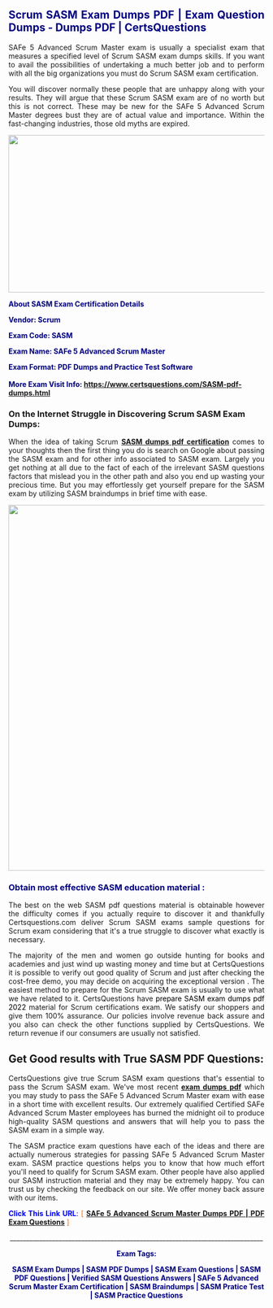 <h2 style="text-align: justify;"><span style="color: #000080;">Scrum SASM Exam Dumps PDF | Exam Question Dumps - Dumps PDF | CertsQuestions</span></h2>
<p style="text-align: justify;">SAFe 5 Advanced Scrum Master exam is usually a specialist exam that measures a specified level of Scrum  SASM exam dumps skills. If you want to avail the possibilities of undertaking a much better job and to perform with all the big organizations you must do Scrum SASM exam certification.</p>
<p style="text-align: justify;">You will discover normally these people that are unhappy along with your results. They will argue that these Scrum  SASM exam are of no worth but this is not correct. These may be new for the SAFe 5 Advanced Scrum Master degrees bust they are of actual value and importance. Within the fast-changing industries, those old myths are expired.</p>
<p><img style="display: block; margin-left: auto; margin-right: auto;" src="https://i.imgur.com/eaP4ae9.png" width="840" height="310" /></p>
<p><span style="color: #000080;"><strong>About SASM Exam Certification Details</strong></span></p>
<p><span style="color: #000080;"><strong>Vendor: Scrum<br /></strong></span></p>
<p><span style="color: #000080;"><strong>Exam Code: SASM</strong></span></p>
<p><span style="color: #000080;"><strong>Exam Name: SAFe 5 Advanced Scrum Master</strong></span></p>
<p><span style="color: #000080;"><strong>Exam Format: PDF Dumps and Practice Test Software<br /><br />More Exam Visit Info: <span style="color: #ff6600;"><a href="https://www.certsquestions.com/SASM-pdf-dumps.html">https://www.certsquestions.com/SASM-pdf-dumps.html</a></span></strong></span></p>
<h3>On the Internet Struggle in Discovering Scrum SASM Exam Dumps:</h3>
<p style="text-align: justify;">When the idea of taking Scrum <a href="https://www.certsquestions.com/SASM-pdf-dumps.html"><strong> SASM dumps pdf certification</strong></a> comes to your thoughts then the first thing you do is search on Google about passing the SASM exam and for other info associated to SASM exam. Largely you get nothing at all due to the fact of each of the irrelevant SASM questions factors that mislead you in the other path and also you end up wasting your precious time. But you may effortlessly get yourself prepare for the SASM exam by utilizing SASM braindumps in brief time with ease.</p>
<p><a href="https://www.certsquestions.com/SASM-pdf-dumps.html"><img style="display: block; margin-left: auto; margin-right: auto;" src="https://i.imgur.com/pxhoKQ2.png" width="720" /></a></p>
<h3><span style="color: #000080;">Obtain most effective  SASM education material :</span></h3>
<p style="text-align: justify;">The best on the web SASM pdf questions material is obtainable however the difficulty comes if you actually require to discover it and thankfully Certsquestions.com deliver Scrum SASM exams sample questions for Scrum  exam considering that it's a true struggle to discover what exactly is necessary.</p>
<p style="text-align: justify;">The majority of the men and women go outside hunting for books and academies and just wind up wasting money and time but at CertsQuestions it is possible to verify out good quality of Scrum  and just after checking the cost-free demo, you may decide on acquiring the exceptional version . The easiest method to prepare for the Scrum SASM exam is usually to use what we have related to it. CertsQuestions have <span style="color: #000000;">prepare SASM exam dumps pdf 2022</span> material for Scrum certifications exam. We satisfy our shoppers and give them 100% assurance. Our policies involve revenue back assure and you also can check the other functions supplied by CertsQuestions. We return revenue if our consumers are usually not satisfied.</p>
<h2>Get Good results with True SASM PDF Questions:</h2>
<p style="text-align: justify;">CertsQuestions give true Scrum SASM exam questions that's essential to pass the Scrum  SASM exam. We've most recent<strong>&nbsp;<a href="https://www.certsquestions.com/">exam dumps pdf</a></strong>&nbsp;which you may study to pass the SAFe 5 Advanced Scrum Master exam with ease in a short time with excellent results. Our extremely qualified Certified SAFe Advanced Scrum Master employees has burned the midnight oil to produce high-quality SASM questions and answers that will help you to pass the SASM exam in a simple way.</p>
<p style="text-align: justify;">The SASM practice exam questions have each of the ideas and there are actually numerous strategies for passing SAFe 5 Advanced Scrum Master exam. SASM practice questions helps you to know that how much effort you'll need to qualify for Scrum  SASM exam. Other people have also applied our SASM instruction material and they may be extremely happy. You can trust us by checking the feedback on our site. We offer money back assure with our items.</p>
<p style="text-align: justify;"><span style="color: #0000ff;"><strong>Click This Link URL</strong>:</span> <span style="color: #ff6600;">[ <strong><a href="https://www.certsquestions.com/certified-safe-advanced-scrum-master-certification.html">SAFe 5 Advanced Scrum Master Dumps PDF | PDF Exam Questions</a></strong> ]</span></p>
<p style="text-align: center;">______________________________________________________________________________</p>
<p style="text-align: center;"><span style="color: #000080;"><strong>Exam Tags:</strong></span></p>
<p style="text-align: center;"><span style="color: #000080;"><strong>SASM Exam Dumps | SASM PDF Dumps | SASM Exam Questions | SASM PDF Questions | Verified SASM Questions Answers | SAFe 5 Advanced Scrum Master Exam Certification | SASM Braindumps | SASM Pratice Test | SASM Practice Questions</strong></span></p>
